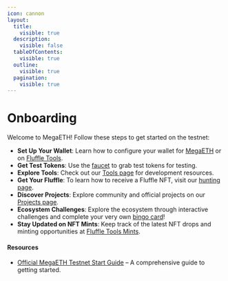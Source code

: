 ```yaml
---
icon: cannon
layout:
  title:
    visible: true
  description:
    visible: false
  tableOfContents:
    visible: true
  outline:
    visible: true
  pagination:
    visible: true
---
```


# Onboarding

Welcome to MegaETH! Follow these steps to get started on the testnet:

* **Set Up Your Wallet**: Learn how to configure your wallet for [MegaETH](https://testnet.megaeth.com/#4) or on [Fluffle Tools](https://www.fluffle.tools/#testnet).
* **Get Test Tokens**: Use the [faucet](https://testnet.megaeth.com/#2) to grab test tokens for testing.
* **Explore Tools**: Check out our [Tools page](../../community/ecosystem/tools.md) for development resources.
* **Get Your Fluffle**: To learn how to receive a Fluffle NFT, visit our [hunting page](hunting.md#not-holders).
* **Discover Projects**: Explore community and official projects on our [Projects page](../../community/ecosystem/projects/).
* **Ecosystem Challenges**: Explore the ecosystem through interactive challenges and complete your very own [bingo card](https://www.fluffle.tools/#bingo)!
* **Stay Updated on NFT Mints**: Keep track of the latest NFT drops and minting opportunities at [Fluffle Tools Mints](https://www.fluffle.tools/mints).

#### Resources

* [Official MegaETH Testnet Start Guide](https://spark-list-d20.notion.site/MEGA-Testnet-Start-Guide-1bdad4014d53800184a3d9d14586e76f) – A comprehensive guide to getting started.
